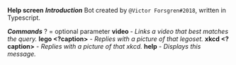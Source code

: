 **Help screen**
__*Introduction*__
Bot created by `@Victor Forsgren#2018`, written in Typescript.

__*Commands*__
? = optional parameter
**video <query>** - *Links a video that best matches the query.*
**lego <legosetID> <?caption>** - *Replies with a picture of that legoset.*
**xkcd <xkcdID> <?caption>** - *Replies with a picture of that xkcd.*
**help** - *Displays this message.*
